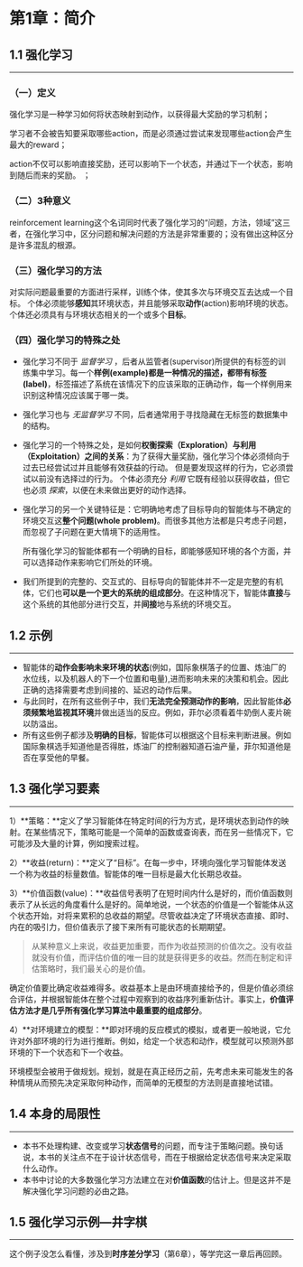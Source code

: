 # 第1章：简介

## **1.1 强化学习**

---

### （一）定义

强化学习是一种学习如何将状态映射到动作，以获得最大奖励的学习机制；

学习者不会被告知要采取哪些action，而是必须通过尝试来发现哪些action会产生最大的reward；

action不仅可以影响直接奖励，还可以影响下一个状态，并通过下一个状态，影响到随后而来的奖励。 ；

### （二）3种意义

reinforcement learning这个名词同时代表了强化学习的“问题，方法，领域”这三者，在强化学习中，区分问题和解决问题的方法是非常重要的；没有做出这种区分是许多混乱的根源。

### （三）强化学习的方法

对实际问题最重要的方面进行采样，训练个体，使其多次与环境交互去达成一个目标。 个体必须能够**感知**其环境状态，并且能够采取**动作**(action)影响环境的状态。 个体还必须具有与环境状态相关的一个或多个**目标**。 

### （四）强化学习的特殊之处

- 强化学习不同于 *监督学习* ，后者从监管者(supervisor)所提供的有标签的训练集中学习。每一个**样例(example)**都是一种情况的描述，都带有**标签(label)**，标签描述了系统在该情况下的应该采取的正确动作，每一个样例用来识别这种情况应该属于哪一类。
- 强化学习也与 *无监督学习* 不同，后者通常用于寻找隐藏在无标签的数据集中的结构。

- 强化学习的一个特殊之处，是如何**权衡探索（Exploration）与利用（Exploitation）之间的关系**：为了获得大量奖励，强化学习个体必须倾向于过去已经尝试过并且能够有效获益的行动。 但是要发现这样的行为，它必须尝试以前没有选择过的行为。 个体必须充分 *利用* 它既有经验以获得收益，但它也必须 *探索*，以便在未来做出更好的动作选择。
- 强化学习的另一个关键特征是：它明确地考虑了目标导向的智能体与不确定的环境交互这**整个问题(whole problem)**。而很多其他方法都是只考虑子问题，而忽视了子问题在更大情境下的适用性。
    
    所有强化学习的智能体都有一个明确的目标，即能够感知环境的各个方面，并可以选择动作来影响它们所处的环境。
    
- 我们所提到的完整的、交互式的、目标导向的智能体并不一定是完整的有机体，它们也**可以是一个更大的系统的组成部分**。在这种情况下，智能体**直接**与这个系统的其他部分进行交互，并**间接**地与系统的环境交互。

## 1.2 示例

---

- 智能体的**动作会影响未来环境的状态**(例如，国际象棋落子的位置、炼油厂的水位线，以及机器人的下一个位置和电量),进而影响未来的决策和机会。因此正确的选择需要考虑到间接的、延迟的动作后果。
- 与此同时，在所有这些例子中，我们**无法完全预测动作的影响**，因此智能体**必须频繁地监视其环境**并做出适当的反应。例如，菲尔必须看着牛奶倒人麦片碗以防溢出。
- 所有这些例子都涉及**明确的目标**，智能体可以根据这个目标来判断进展。例如国际象棋选手知道他是否得胜，炼油厂的控制器知道石油产量，菲尔知道他是否在享受他的早餐。

## 1.3 强化学习要素

---

1）**策略：**定义了学习智能体在特定时间的行为方式，是环境状态到动作的映射。在某些情况下，策略可能是一个简单的函数或查询表，而在另一些情况下，它可能涉及大量的计算，例如搜索过程。

2）**收益(return)：**定义了“目标”。在每一步中，环境向强化学习智能体发送一个称为收益的标量数值。智能体的唯一目标是最大化长期总收益。

3）**价值函数(value)：**收益信号表明了在短时间内什么是好的，而价值函数则表示了从长远的角度看什么是好的。简单地说，一个状态的价值是一个智能体从这个状态开始，对将来累积的总收益的期望。尽管收益决定了环境状态直接、即时、内在的吸引力，但价值表示了接下来所有可能状态的长期期望。

> 从某种意义上来说，收益更加重要，而作为收益预测的价值次之。没有收益就没有价值，而评估价值的唯一目的就是获得更多的收益。然而在制定和评估策略时，我们最关心的是价值。
> 

确定价值要比确定收益难得多。收益基本上是由环境直接给予的，但是价值必须综合评估，并根据智能体在整个过程中观察到的收益序列重新估计。事实上，**价值评估方法才是几乎所有强化学习算法中最重要的组成部分**。

4）**对环境建立的模型：**即对环境的反应模式的模拟，或者更一般地说，它允许对外部环境的行为进行推断。例如，给定一个状态和动作，模型就可以预测外部环境的下一个状态和下一个收益。

环境模型会被用于做规划。规划，就是在真正经历之前，先考虑未来可能发生的各种情境从而预先决定采取何种动作，而简单的无模型的方法则是直接地试错。

## 1.4 本身的局限性

---

- 本书不处理构建、改变或学习**状态信号**的问题，而专注于策略问题。换句话说，本书的关注点不在于设计状态信号，而在于根据给定状态信号来决定采取什么动作。
- 本书中讨论的大多数强化学习方法建立在对**价值函数**的估计上。但是这并不是解决强化学习问题的必由之路。

## 1.5 强化学习示例—井字棋

---

这个例子没怎么看懂，涉及到**时序差分学习**（第6章），等学完这一章后再回顾。